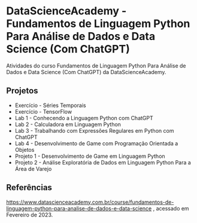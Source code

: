 # DataScienceAcademy - Fundamentos de Linguagem Python Para Análise de Dados e Data Science (Com ChatGPT)

Atividades do curso Fundamentos de Linguagem Python Para Análise de Dados e Data Science (Com ChatGPT) da DataScienceAcademy.

## Projetos
- Exercício - Séries Temporais
- Exercício - TensorFlow
- Lab 1 - Conhecendo a Linguagem Python com ChatGPT
- Lab 2 - Calculadora em Linguagem Python
- Lab 3 - Trabalhando com Expressões Regulares em Python com ChatGPT
- Lab 4 - Desenvolvimento de Game com Programação Orientada a Objetos
- Projeto 1 - Desenvolvimento de Game em Linguagem Python
- Projeto 2 - Análise Exploratória de Dados em Linguagem Python Para a Área de Varejo

## Referências

https://www.datascienceacademy.com.br/course/fundamentos-de-linguagem-python-para-analise-de-dados-e-data-science , acessado em Fevereiro de 2023.
